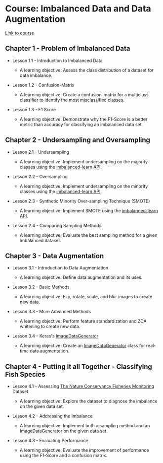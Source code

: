 # Course:  Imbalanced Data and Data Augmentation
[Link to course](https://github.com/lissulmont/dc_take_home_test/blob/master/TrackProposal.md#course-2-data-imbalance-and-data-augmentation)

## Chapter 1 - Problem of Imbalanced Data 

- Lesson 1.1 - Introduction to Imbalanced Data

  - A learning objective: Assess the class distribution of a dataset for data imbalance.
- Lesson 1.2 - Confusion-Matrix 
  - A learning objective: Create a confusion-matrix for a multiclass classifier to identify the most misclassified classes.
- Lesson 1.3 -  F1 Score
  - A learning objective: Demonstrate why the F1-Score is a better metric than accuracy for classifying an imbalanced data set.


## Chapter 2 - Undersampling and Oversampling 

- Lesson 2.1 - Undersampling

  - A learning objective: Implement undersampling on the majority classes using the [imbalanced-learn API](https://imbalanced-learn.readthedocs.io/en/stable/index.html).

- Lesson 2.2 - Oversampling

  - A learning objective: Implement undersampling on the minority classes using the [imbalanced-learn API](https://imbalanced-learn.readthedocs.io/en/stable/index.html).

- Lesson 2.3 - Synthetic Minority Over-sampling Technique (SMOTE)

  - A learning objective: Implement SMOTE using the [imbalanced-learn API](https://imbalanced-learn.readthedocs.io/en/stable/index.html).

- Lesson 2.4 - Comparing Sampling Methods

  - A learning objective: Evaluate the best sampling method for a given imbalanced dataset.


## Chapter 3 - Data Augmentation

- Lesson 3.1 - Introduction to Data Augmentation

  - A learning objective: Define data augmentation and its uses.

- Lesson 3.2 - Basic Methods

  - A learning objective: Flip, rotate, scale, and blur images to create new data.

- Lesson 3.3 - More Advanced Methods

  - A learning objective: Perform feature standardization and ZCA whitening to create new data.

- Lesson 3.4 - Keras's [ImageDataGenerator](https://keras.io/preprocessing/image/)

  - A learning objective:  Create an [ImageDataGenerator](https://keras.io/preprocessing/image/) class for real-time data augmentation.


## Chapter 4 - Putting it all Together - Classifying Fish Species

- Lesson 4.1 - Assessing [The Nature Conservancy Fisheries Monitoring](https://www.kaggle.com/c/the-nature-conservancy-fisheries-monitoring) Dataset

  - A learning objective: Explore the dataset to diagnose the imbalance on the given data set.

- Lesson 4.2 - Addressing the Imbalance

  - A learning objective: Implement both a sampling method and an [ImageDataGenerator](https://keras.io/preprocessing/image/) on the given data set.

- Lesson 4.3 - Evaluating Performance

  - A learning objective: Evaluate the improvement of performance using the F1-Score and a confusion matrix.


